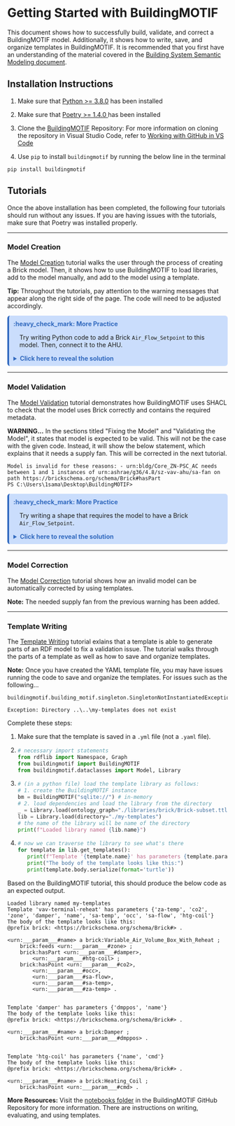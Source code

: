# Getting Started with BuildingMOTIF
This document shows how to successfully build, validate, and correct a BuildingMOTIF model. Additionally, it shows how to write, save, and organize templates in BuildingMOTIF. It is recommended that you first have an understanding of the material covered in the [Building System Semantic Modeling document](README.md).

## Installation Instructions

1. Make sure that [Python >= 3.8.0](https://www.python.org/downloads/) has been installed

2. Make sure that [Poetry >= 1.4.0 ](https://python-poetry.org/docs/#installing-with-the-official-installer) has been installed
3. Clone the [BuildingMOTIF](https://github.com/NREL/BuildingMOTIF) Repository: For more information on cloning the repository in Visual Studio Code, refer to [Working with GitHub in VS Code](https://code.visualstudio.com/docs/sourcecontrol/github)

4. Use `pip` to install `buildingmotif` by running the below line in the terminal
```
pip install buildingmotif
```


## Tutorials
Once the above installation has been completed, the following four tutorials should run without any issues. If you are having issues with the tutorials, make sure that Poetry was installed properly.
___
### Model Creation
The [Model Creation](https://nrel.github.io/BuildingMOTIF/tutorials/model_creation.html) tutorial walks the user through the process of creating a Brick model. Then, it shows how to use BuildingMOTIF to load libraries, add to the model manually, and add to the model using a template.

**Tip:** Throughout the tutorials, pay attention to the warning messages that appear along the right side of the page. The code will need to be adjusted accordingly.


<div class="warning" style='background-color:#caddfc; color: #326abf; border-left: solid #326abf 4px; border-radius: 6px; padding:0.7em;'>
<span>
<p style='margin-top:0em; text-align:left'>
<b>:heavy_check_mark: More Practice</b></p>
<p style='margin-left:1em; color: #1b1c1c'> Try writing Python code to add a Brick <code>Air_Flow_Setpoint</code> to this model. Then, connect it to the AHU.</p>

<details>
  <summary><b>Click here to reveal the solution</b></summary>

  ```py
#get Air_Flow_Setpoint template
air_flow_setpt_template = brick.get_template_by_name(BRICK.Air_Flow_Setpoint)

#add Air_Flow_Setpoint
air_flow_setpt_name = f"{ahu_name}-Air_Flow_Setpoint"
air_flow_setpt_binding = {"name": BLDG[air_flow_setpt_name]}
air_flow_setpt_graph = air_flow_setpt_template.evaluate(air_flow_setpt_binding)
model.add_graph(air_flow_setpt_graph)

#connect the Air_Flow_Setpoint to AHU
model.graph.add((BLDG[ahu_name], BRICK.hasPart, BLDG[air_flow_setpt_name]))
  ```
</p></span>
</div>
</details>

___
### Model Validation
The [Model Validation](https://nrel.github.io/BuildingMOTIF/tutorials/model_validation.html) tutorial demonstrates how BuildingMOTIF uses SHACL to check that the model uses Brick correctly and contains the required metadata. 

**WARNING...** In the sections titled "Fixing the Model" and "Validating the Model", it states that model is expected to be valid. This will not be the case with the given code. Instead, it will show the below statement, which explains that it needs a supply fan. This will be corrected in the next tutorial.
```
Model is invalid for these reasons: - urn:bldg/Core_ZN-PSC_AC needs between 1 and 1 instances of urn:ashrae/g36/4.8/sz-vav-ahu/sa-fan on path https://brickschema.org/schema/Brick#hasPart  
PS C:\Users\1sama\Desktop\BuildingMOTIF>
```
<div class="warning" style='background-color:#caddfc; color: #326abf; border-left: solid #326abf 4px; border-radius: 6px; padding:0.7em;'>
<span>
<p style='margin-top:0em; text-align:left'>
<b>:heavy_check_mark: More Practice</b></p>
<p style='margin-left:1em; color: #1b1c1c'> Try writing a shape that requires the model to have a Brick <code>Air_Flow_Setpoint</code>.

<details>
  <summary><b>Click here to reveal the solution</b></summary>

  ```py
  :air-flow-setpoint-count a sh:NodeShape ;
    sh:message "need 1 air flow setpoint" ;
    sh:targetNode : ;
    constraint:exactCount 1 ;
    constraint:class brick:Air_Flow_Setpoint .
  ```
  <p style='margin-left:1em; color: #1b1c1c'> Now, try going back to the Python file that was created when executing the Model Creation tutorial. Comment out the additional practice <code>Air_Flow_Setpoint</code>. Then, go to the Python file with the Model Validation tutorial, and run it again. If the shape requiring the <code>Air_Flow_Setpoint</code> is working correctly, the terminal will show the following... </p>

  ```py
  - Graph did not have 1 instances of https://brickschema.org/schema/Brick#Air_Flow_Setpoint
  ```
  <p style='margin-left:1em; color: #1b1c1c'> This means that you have successfully added the constraint!
</p></span>
</div>
</details>

___
### Model Correction
The [Model Correction](https://nrel.github.io/BuildingMOTIF/tutorials/model_correction.html) tutorial shows how an invalid model can be automatically corrected by using templates.

**Note:** The needed supply fan from the previous warning has been added.

___
### Template Writing
The [Template Writing](https://nrel.github.io/BuildingMOTIF/tutorials/template_writing.html) tutorial exlains that a template is able to generate parts of an RDF model to fix a validation issue. The tutorial walks through the parts of a template as well as how to save and organize templates. 

**Note:** Once you have created the YAML template file, you may have issues running the code to save and organize the templates. For issues such as the following...

```
buildingmotif.building_motif.singleton.SingletonNotInstantiatedException
```
```
Exception: Directory ..\..\my-templates does not exist
```
Complete these steps:
1. Make sure that the template is saved in a `.yml` file (not a `.yaml` file). 
2.
   ```py
   # necessary import statements
   from rdflib import Namespace, Graph
   from buildingmotif import BuildingMOTIF
   from buildingmotif.dataclasses import Model, Library
   ```

3.
   ```py
   # (in a python file) load the template library as follows:
   # 1. create the BuildingMOTIF instance
   bm = BuildingMOTIF("sqlite://") # in-memory
   # 2. load dependencies and load the library from the directory
   _ = Library.load(ontology_graph="./libraries/brick/Brick-subset.ttl")
   lib = Library.load(directory="./my-templates")
   # the name of the library will be name of the directory
   print(f"Loaded library named {lib.name}")
   ```
4. ```py
   # now we can traverse the library to see what's there
   for template in lib.get_templates():
      print(f"Template '{template.name}' has parameters {template.parameters}")
      print("The body of the template looks like this:")
      print(template.body.serialize(format='turtle'))
   ```
Based on the BuildingMOTIF tutorial, this should produce the below code as an expected output.
```
Loaded library named my-templates
Template 'vav-terminal-reheat' has parameters {'za-temp', 'co2', 'zone', 'damper', 'name', 'sa-temp', 'occ', 'sa-flow', 'htg-coil'}
The body of the template looks like this:
@prefix brick: <https://brickschema.org/schema/Brick#> .

<urn:___param___#name> a brick:Variable_Air_Volume_Box_With_Reheat ;
    brick:feeds <urn:___param___#zone> ;
    brick:hasPart <urn:___param___#damper>,
        <urn:___param___#htg-coil> ;
    brick:hasPoint <urn:___param___#co2>,
        <urn:___param___#occ>,
        <urn:___param___#sa-flow>,
        <urn:___param___#sa-temp>,
        <urn:___param___#za-temp> .


Template 'damper' has parameters {'dmppos', 'name'}
The body of the template looks like this:
@prefix brick: <https://brickschema.org/schema/Brick#> .

<urn:___param___#name> a brick:Damper ;
    brick:hasPoint <urn:___param___#dmppos> .


Template 'htg-coil' has parameters {'name', 'cmd'}
The body of the template looks like this:
@prefix brick: <https://brickschema.org/schema/Brick#> .

<urn:___param___#name> a brick:Heating_Coil ;
    brick:hasPoint <urn:___param___#cmd> .
```

**More Resources:** Visit the [notebooks folder](https://github.com/NREL/BuildingMOTIF/tree/develop/notebooks) in the BuildingMOTIF GitHub Repository for more information. There are instructions on writing, evaluating, and using templates.
